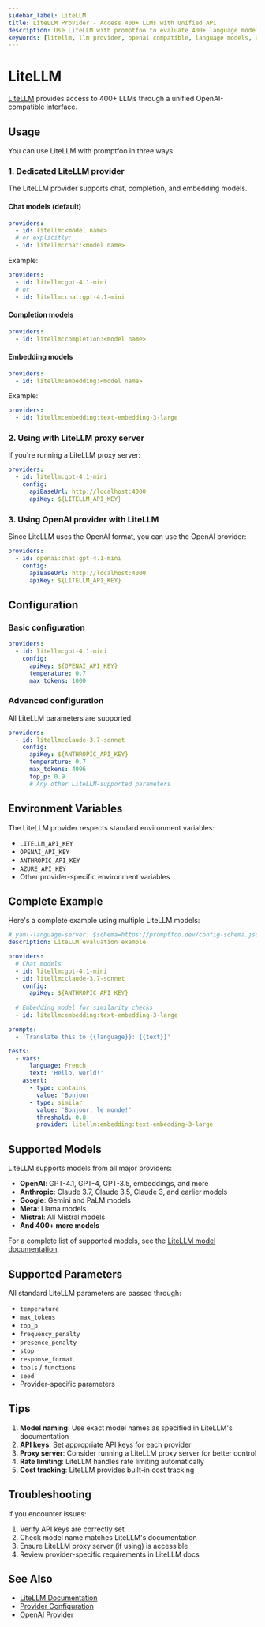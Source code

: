 ```yaml
---
sidebar_label: LiteLLM
title: LiteLLM Provider - Access 400+ LLMs with Unified API
description: Use LiteLLM with promptfoo to evaluate 400+ language models through a unified OpenAI-compatible interface. Supports chat, completion, and embedding models.
keywords: [litellm, llm provider, openai compatible, language models, ai evaluation, gpt-4, claude, gemini, llama, mistral, embeddings, promptfoo]
---
```


# LiteLLM

[LiteLLM](https://docs.litellm.ai/docs/) provides access to 400+ LLMs through a unified OpenAI-compatible interface.

## Usage

You can use LiteLLM with promptfoo in three ways:

### 1. Dedicated LiteLLM provider

The LiteLLM provider supports chat, completion, and embedding models.

#### Chat models (default)

```yaml
providers:
  - id: litellm:<model name>
  # or explicitly:
  - id: litellm:chat:<model name>
```

Example:

```yaml
providers:
  - id: litellm:gpt-4.1-mini
  # or
  - id: litellm:chat:gpt-4.1-mini
```

#### Completion models

```yaml
providers:
  - id: litellm:completion:<model name>
```

#### Embedding models

```yaml
providers:
  - id: litellm:embedding:<model name>
```

Example:

```yaml
providers:
  - id: litellm:embedding:text-embedding-3-large
```

### 2. Using with LiteLLM proxy server

If you're running a LiteLLM proxy server:

```yaml
providers:
  - id: litellm:gpt-4.1-mini
    config:
      apiBaseUrl: http://localhost:4000
      apiKey: ${LITELLM_API_KEY}
```

### 3. Using OpenAI provider with LiteLLM

Since LiteLLM uses the OpenAI format, you can use the OpenAI provider:

```yaml
providers:
  - id: openai:chat:gpt-4.1-mini
    config:
      apiBaseUrl: http://localhost:4000
      apiKey: ${LITELLM_API_KEY}
```

## Configuration

### Basic configuration

```yaml
providers:
  - id: litellm:gpt-4.1-mini
    config:
      apiKey: ${OPENAI_API_KEY}
      temperature: 0.7
      max_tokens: 1000
```

### Advanced configuration

All LiteLLM parameters are supported:

```yaml
providers:
  - id: litellm:claude-3.7-sonnet
    config:
      apiKey: ${ANTHROPIC_API_KEY}
      temperature: 0.7
      max_tokens: 4096
      top_p: 0.9
      # Any other LiteLLM-supported parameters
```

## Environment Variables

The LiteLLM provider respects standard environment variables:

- `LITELLM_API_KEY`
- `OPENAI_API_KEY`
- `ANTHROPIC_API_KEY`
- `AZURE_API_KEY`
- Other provider-specific environment variables

## Complete Example

Here's a complete example using multiple LiteLLM models:

```yaml title="promptfooconfig.yaml"
# yaml-language-server: $schema=https://promptfoo.dev/config-schema.json
description: LiteLLM evaluation example

providers:
  # Chat models
  - id: litellm:gpt-4.1-mini
  - id: litellm:claude-3.7-sonnet
    config:
      apiKey: ${ANTHROPIC_API_KEY}
      
  # Embedding model for similarity checks
  - id: litellm:embedding:text-embedding-3-large

prompts:
  - 'Translate this to {{language}}: {{text}}'

tests:
  - vars:
      language: French
      text: 'Hello, world!'
    assert:
      - type: contains
        value: 'Bonjour'
      - type: similar
        value: 'Bonjour, le monde!'
        threshold: 0.8
        provider: litellm:embedding:text-embedding-3-large
```

## Supported Models

LiteLLM supports models from all major providers:

- **OpenAI**: GPT-4.1, GPT-4, GPT-3.5, embeddings, and more
- **Anthropic**: Claude 3.7, Claude 3.5, Claude 3, and earlier models
- **Google**: Gemini and PaLM models
- **Meta**: Llama models
- **Mistral**: All Mistral models
- **And 400+ more models**

For a complete list of supported models, see the [LiteLLM model documentation](https://docs.litellm.ai/docs/providers).

## Supported Parameters

All standard LiteLLM parameters are passed through:

- `temperature`
- `max_tokens`
- `top_p`
- `frequency_penalty`
- `presence_penalty`
- `stop`
- `response_format`
- `tools` / `functions`
- `seed`
- Provider-specific parameters

## Tips

1. **Model naming**: Use exact model names as specified in LiteLLM's documentation
2. **API keys**: Set appropriate API keys for each provider
3. **Proxy server**: Consider running a LiteLLM proxy server for better control
4. **Rate limiting**: LiteLLM handles rate limiting automatically
5. **Cost tracking**: LiteLLM provides built-in cost tracking

## Troubleshooting

If you encounter issues:

1. Verify API keys are correctly set
2. Check model name matches LiteLLM's documentation
3. Ensure LiteLLM proxy server (if using) is accessible
4. Review provider-specific requirements in LiteLLM docs

## See Also

- [LiteLLM Documentation](https://docs.litellm.ai/docs/)
- [Provider Configuration](./index.md)
- [OpenAI Provider](./openai.md)
